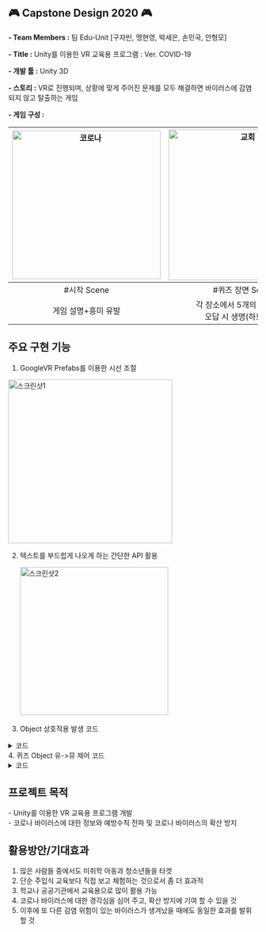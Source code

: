 ## 🎮 Capstone Design 2020 🎮

**\- Team Members :** 팀 Edu-Unit [구자빈, 맹현영, 박세은, 손민국, 안형모]

**\- Title :** Unity를 이용한 VR 교육용 프로그램 : Ver. COVID-19

**\- 개발 툴 :** Unity 3D 

**\- 스토리 :** VR로 진행되며, 상황에 맞게 주어진 문제를 모두 해결하면 바이러스에 감염되지 않고 탈출하는 게임

**\- 게임 구성 :**

|<img width="300" alt="코로나" src="https://user-images.githubusercontent.com/101172040/228178696-059a5b8a-2c64-43db-92f3-317f9864954f.png">|<img width="304" alt="교회" src="https://user-images.githubusercontent.com/101172040/228178677-0e8a4139-708b-4918-b22b-688f35a4c6b7.png">|<img width="304" alt="UMA" src="https://user-images.githubusercontent.com/101172040/228178715-ba13df48-f556-4317-a510-97c53f751671.png">|
|:----:|:----:|:-----:|
|#시작 Scene|#퀴즈 장면 Scene|#UMA 활용|
게임 설명+흥미 유발|각 장소에서 5개의 퀴즈 해결,</br>오답 시 생명(하트) 감소|사람을 표현할 수 있는 기술|

## 주요 구현 기능

1. GoogleVR Prefabs를 이용한 시선 조절

<img width="331" alt="스크린샷1" src="https://user-images.githubusercontent.com/101172040/228178732-d1cccd12-4f9e-4e6a-8ed2-479116d2776f.png">

2. 텍스트를 부드럽게 나오게 하는 간단한 API 활용

&nbsp;&nbsp;&nbsp;&nbsp;&nbsp;&nbsp;<img width="299" alt="스크린샷2" src="https://user-images.githubusercontent.com/101172040/228178750-6235d130-0c4c-4607-a263-ae283cbacc6e.png">

3. Object 상호작용 발생 코드
<details>
  <summary>코드</summary>
  
  
  ```cs
  time += Time.deltaTime;           
  RaycastHit hit;               
  Vector3 forward = mainCam.transform.TransformDirection(Vector3.forward);              
  Debug.DrawRay(this. transform.position, forward*100, Color.green);              
  CursorGaugeImage. fillAmount = GaugeTimer;
  ```
  
  
  </details>
4. 퀴즈 Object 유->뮤 제어 코드
<details>
  <summary>코드</summary>
  
  ```cs
  if (GaugeTimer >= 1.0f && (hit. transform. tag. Equals( "ok5" )))
  {
    ok5.gameObject .SetActive( false) ;
    StartCoroutine(wait5)
    HpManager3.hp -= 1;
  }
  lEnumerator wait5()
  {
    yield return new WaitFor Seconds(4.0f); quiz5.gameObject. SetActive(false) ;
  }
  ```

  </details>
  
## 프로젝트 목적

\- Unity를 이용한 VR 교육용 프로그램 개발        
\- 코로나 바이러스에 대한 정보와 예방수칙 전파 및 코로나 바이러스의 확산 방지         

## 활용방안/기대효과

1. 많은 사람들 중에서도 미취학 아동과 청소년들을 타겟       
2. 단순 주입식 교육보다 직접 보고 체험하는 것으로서 좀 더 효과적        
3. 학교나 공공기관에서 교육용으로 많이 활용 가능
4. 코로나 바이러스에 대한 경각심을 심어 주고, 확산 방지에 기여 할 수 있을 것
5. 이후에 또 다른 감염 위험이 있는 바이러스가 생겨났을 때에도 동일한 효과를 발휘할 것
